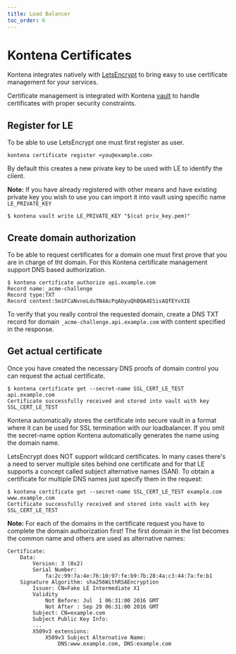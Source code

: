 ```yaml
---
title: Load Balancer
toc_order: 6
---
```


# Kontena Certificates

Kontena integrates natively with [LetsEncrypt](letsencrypt.org) to bring easy to use certificate management for your services.

Certificate management is integrated with Kontena [vault](vault.md) to handle certificates with proper security constraints.

## Register for LE

To be able to use LetsEncrypt one must first register as user. 
```
kontena certificate register <you@example.com>
```

By default this creates a new private key to be used with LE to identify the client.

**Note:** If you have already registered with other means and have existing private key you wish to use you can import it into vault using specific name `LE_PRIVATE_KEY`
```
$ kontena vault write LE_PRIVATE_KEY "$(cat priv_key.pem)"
```

## Create domain authorization

To be able to request certificates for a domain one must first prove that you are in charge of tht domain. For this Kontena certificate management support DNS based authorization.

```
$ kontena certificate authorize api.example.com
Record name:_acme-challenge
Record type:TXT
Record content:5m1FCaNvneLduTN4AcPqAbyuQhBQA4ESisAQfEYvXIE
```

To verify that you really control the requested domain, create a DNS TXT record for domain `_acme-challenge.api.example.com` with content specified in the response.

## Get actual certificate

Once you have created the necessary DNS proofs of domain control you can request the actual certificate.

```
$ kontena certificate get --secret-name SSL_CERT_LE_TEST api.example.com
Certificate successfully received and stored into vault with key SSL_CERT_LE_TEST
```

Kontena automatically stores the certificate into secure vault in a format where it can be used for SSL termination with our loadbalancer. If you omit the secret-name option Kontena automatically generates the name using the domain name.

LetsEncrypt does NOT support wildcard certificates. In many cases there's a need to server multiple sites behind one certificate and for that LE supports a concept called subject alternative names (SAN). To obtain a certificate for multiple DNS names just specify them in the request:
```
$ kontena certificate get --secret-name SSL_CERT_LE_TEST example.com www.example.com
Certificate successfully received and stored into vault with key SSL_CERT_LE_TEST
```
**Note:** For each of the domains in the certificate request you have to complete the domain authorization first! The first domain in the list becomes the common name and others are used as alternative names:
```
Certificate:
    Data:
        Version: 3 (0x2)
        Serial Number:
            fa:2c:99:7a:4e:76:10:97:fe:b9:7b:28:4a:c3:44:7a:fe:b1
    Signature Algorithm: sha256WithRSAEncryption
        Issuer: CN=Fake LE Intermediate X1
        Validity
            Not Before: Jul  1 06:31:00 2016 GMT
            Not After : Sep 29 06:31:00 2016 GMT
        Subject: CN=example.com
        Subject Public Key Info:
        ...
        X509v3 extensions:
            X509v3 Subject Alternative Name: 
                DNS:www.example.com, DNS:example.com
```
